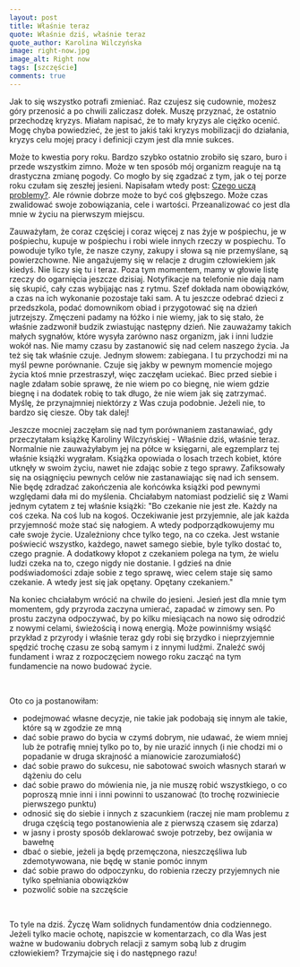 ```yaml
---
layout: post
title: Właśnie teraz
quote: Właśnie dziś, właśnie teraz
quote_author: Karolina Wilczyńska
image: right-now.jpg
image_alt: Right now
tags: [szczęście]
comments: true
---
```


Jak to się wszystko potrafi zmieniać. Raz czujesz się cudownie, możesz góry przenosić a po chwili zaliczasz dołek. Muszę przyznać, że ostatnio przechodzę kryzys. Miałam napisać, że to mały kryzys ale ciężko ocenić. Mogę chyba powiedzieć, że jest to jakiś taki kryzys mobilizacji do działania, kryzys celu mojej pracy i definicji czym jest dla mnie sukces.

Może to kwestia pory roku. Bardzo szybko ostatnio zrobiło się szaro, buro i przede wszystkim zimno. Może w ten sposób mój organizm reaguje na tą drastyczna zmianę pogody. Co mogło by się zgadzać z tym, jak o tej porze roku czułam się zeszłej jesieni. Napisałam wtedy post: [Czego uczą problemy?](http://bemore.womanonrails.com/2016/10/20/your-problems-are-your-gifts.html). Ale równie dobrze może to być coś głębszego. Może czas zwalidować swoje zobowiązania, cele i wartości. Przeanalizować co jest dla mnie w życiu na pierwszym miejscu.

Zauważyłam, że coraz częściej i coraz więcej z nas żyje w pośpiechu, je w pośpiechu, kupuje w pośpiechu i robi wiele innych rzeczy w pospiechu. To powoduje tylko tyle, że nasze czyny, zakupy i słowa są nie przemyślane, są powierzchowne. Nie angażujemy się w relacje z drugim człowiekiem jak kiedyś. Nie liczy się tu i teraz. Poza tym momentem, mamy w głowie listę rzeczy do ogarnięcia jeszcze dzisiaj.  Notyfikacje na telefonie nie dają nam się skupić, cały czas wybijając nas z rytmu. Szef dokłada nam obowiązków, a czas na ich wykonanie pozostaje taki sam. A tu jeszcze odebrać dzieci z przedszkola, podać domownikom obiad i przygotować się na dzień jutrzejszy. Zmęczeni padamy na łóżko i nie wiemy, jak to się stało, że właśnie zadzwonił budzik zwiastując następny dzień. Nie zauważamy takich małych sygnałów, które wysyła zarówno nasz organizm, jak i inni ludzie wokół nas. Nie mamy czasu by zastanowić się nad celem naszego życia. Ja też się tak właśnie czuje. Jednym słowem: zabiegana. I tu przychodzi mi na myśl pewne porównanie. Czuje się jakby w pewnym momencie mojego życia ktoś mnie przestraszył, więc zaczęłam uciekać. Biec przed siebie i nagle zdałam sobie sprawę, że nie wiem po co biegnę, nie wiem gdzie biegnę i na dodatek robię to tak długo, że nie wiem jak się zatrzymać. Myślę, że przynajmniej niektórzy z Was czuja podobnie. Jeżeli nie, to bardzo się ciesze. Oby tak dalej!

Jeszcze mocniej zaczęłam się nad tym porównaniem zastanawiać, gdy przeczytałam książkę Karoliny Wilczyńskiej - Właśnie dziś, właśnie teraz. Normalnie nie zauważyłabym jej na półce w księgarni, ale egzemplarz tej właśnie książki wygrałam. Książka opowiada o losach trzech kobiet, które utknęły w swoim życiu, nawet nie zdając sobie z tego sprawy. Zafiksowały się na osiągnięciu pewnych celów nie zastanawiając się nad ich sensem. Nie będę zdradzać zakończenia ale końcówka książki pod pewnymi względami dała mi do myślenia. Chciałabym natomiast podzielić się z Wami jednym cytatem z tej właśnie książki: "Bo czekanie nie jest złe. Każdy na coś czeka. Na coś lub na kogoś. Oczekiwanie jest przyjemnie, ale jak każda przyjemność może stać się nałogiem. A wtedy podporządkowujemy mu całe swoje życie. Uzależniony chce tylko tego, na co czeka. Jest wstanie poświecić wszystko, każdego, nawet samego siebie, byle tylko dostać to, czego pragnie. A dodatkowy kłopot z czekaniem polega na tym, że wielu ludzi czeka na to, czego nigdy nie dostanie. I gdzieś na dnie podświadomości zdaje sobie z tego sprawę, wiec celem staje się samo czekanie. A wtedy jest się jak opętany. Opętany czekaniem."

Na koniec chciałabym wrócić na chwile do jesieni. Jesień jest dla mnie tym momentem, gdy przyroda zaczyna umierać, zapadać w zimowy sen. Po prostu zaczyna odpoczywać, by po kilku miesiącach na nowo się odrodzić z nowymi celami, świeżością i nową energią. Może powinniśmy wsiąść przykład z przyrody i właśnie teraz gdy robi się brzydko i nieprzyjemnie spędzić trochę czasu ze sobą samym i z innymi ludźmi. Znaleźć swój fundament i wraz z rozpoczęciem nowego roku zacząć na tym fundamencie na nowo budować życie.

<br>

Oto co ja postanowiłam:

- podejmować własne decyzje, nie takie jak podobają się innym ale takie, które są w zgodzie ze mną
- dać sobie prawo do bycia w czymś dobrym, nie udawać, że wiem mniej lub że potrafię mniej tylko po to, by nie urazić innych (i nie chodzi mi o popadanie w druga skrajność a mianowicie zarozumiałość)
- dać sobie prawo do sukcesu, nie sabotować swoich własnych starań w dążeniu do celu
- dać sobie prawo do mówienia nie, ja nie muszę robić wszystkiego, o co poproszą mnie inni i inni powinni to uszanować (to trochę rozwiniecie pierwszego punktu)
- odnosić się do siebie i innych z szacunkiem (raczej nie mam problemu z druga częścią tego postanowienia ale z pierwszą czasem się zdarza)
- w jasny i prosty sposób deklarować swoje potrzeby, bez owijania w bawełnę
- dbać o siebie, jeżeli ja będę przemęczona, nieszczęśliwa lub zdemotywowana, nie będę w stanie pomóc innym
- dać sobie prawo do odpoczynku, do robienia rzeczy przyjemnych nie tylko spełniania obowiązków
- pozwolić sobie na szczęście

<br>

To tyle na dziś. Życzę Wam solidnych fundamentów dnia codziennego. Jeżeli tylko macie ochotę, napiszcie w komentarzach, co dla Was jest ważne w budowaniu dobrych relacji z samym sobą lub z drugim człowiekiem? Trzymajcie się i do następnego razu!
